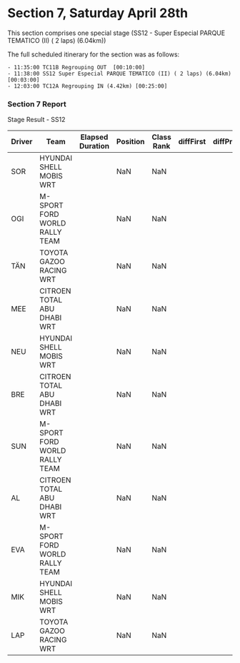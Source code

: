 # Section 7, Saturday April 28th

This section comprises one special stage (SS12 - Super Especial PARQUE TEMATICO (II) ( 2 laps) (6.04km))

The full scheduled itinerary for the section was as follows:

	- 11:35:00 TC11B Regrouping OUT  [00:10:00]
	- 11:38:00 SS12 Super Especial PARQUE TEMATICO (II) ( 2 laps) (6.04km) [00:03:00]
	- 12:03:00 TC12A Regrouping IN (4.42km) [00:25:00]

### Section 7 Report

Stage Result - SS12

|Driver|            Team             |Elapsed Duration|Position|Class Rank|diffFirst|diffPrev|
|------|-----------------------------|----------------|--------|----------|---------|--------|
|SOR   |HYUNDAI SHELL MOBIS WRT      |                |NaN     |NaN       |         |        |
|OGI   |M-SPORT FORD WORLD RALLY TEAM|                |NaN     |NaN       |         |        |
|TÄN   |TOYOTA GAZOO RACING WRT      |                |NaN     |NaN       |         |        |
|MEE   |CITROEN TOTAL ABU DHABI WRT  |                |NaN     |NaN       |         |        |
|NEU   |HYUNDAI SHELL MOBIS WRT      |                |NaN     |NaN       |         |        |
|BRE   |CITROEN TOTAL ABU DHABI WRT  |                |NaN     |NaN       |         |        |
|SUN   |M-SPORT FORD WORLD RALLY TEAM|                |NaN     |NaN       |         |        |
|AL    |CITROEN TOTAL ABU DHABI WRT  |                |NaN     |NaN       |         |        |
|EVA   |M-SPORT FORD WORLD RALLY TEAM|                |NaN     |NaN       |         |        |
|MIK   |HYUNDAI SHELL MOBIS WRT      |                |NaN     |NaN       |         |        |
|LAP   |TOYOTA GAZOO RACING WRT      |                |NaN     |NaN       |         |        |



